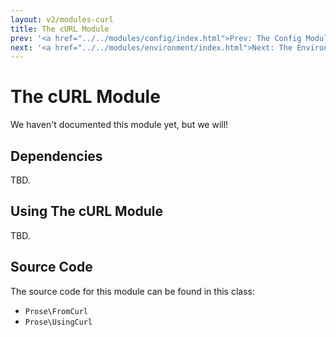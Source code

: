 ```yaml
---
layout: v2/modules-curl
title: The cURL Module
prev: '<a href="../../modules/config/index.html">Prev: The Config Module</a>'
next: '<a href="../../modules/environment/index.html">Next: The Environment Module</a>'
---
```


# The cURL Module

We haven't documented this module yet, but we will!

## Dependencies

TBD.

## Using The cURL Module

TBD.

## Source Code

The source code for this module can be found in this class:

* `Prose\FromCurl`
* `Prose\UsingCurl`